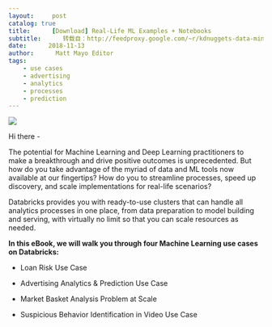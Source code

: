```yaml
---
layout:     post
catalog: true
title:      [Download] Real-Life ML Examples + Notebooks
subtitle:      转载自：http://feedproxy.google.com/~r/kdnuggets-data-mining-analytics/~3/Qb4Xg_ZuxWg/databricks-ebook-machine-learning-use-cases.html
date:      2018-11-13
author:      Matt Mayo Editor
tags:
    - use cases
    - advertising
    - analytics
    - processes
    - prediction
---
```


![](https://pages.databricks.com/rs/094-YMS-629/images/ML-At-Scale-eBook-Email-header%402x.jpg)


Hi there - 

The potential for Machine Learning and Deep Learning practitioners to make a breakthrough and drive positive outcomes is unprecedented. But how do you take advantage of the myriad of data and ML tools now available at our fingertips? How do you to streamline processes, speed up discovery, and scale implementations for real-life scenarios?

Databricks provides you with ready-to-use clusters that can handle all analytics processes in one place, from data preparation to model building and serving, with virtually no limit so that you can scale resources as needed.

**In this eBook, we will walk you through four Machine Learning use cases on Databricks:**

- Loan Risk Use Case

- Advertising Analytics & Prediction Use Case

- Market Basket Analysis Problem at Scale

- Suspicious Behavior Identification in Video Use Case

